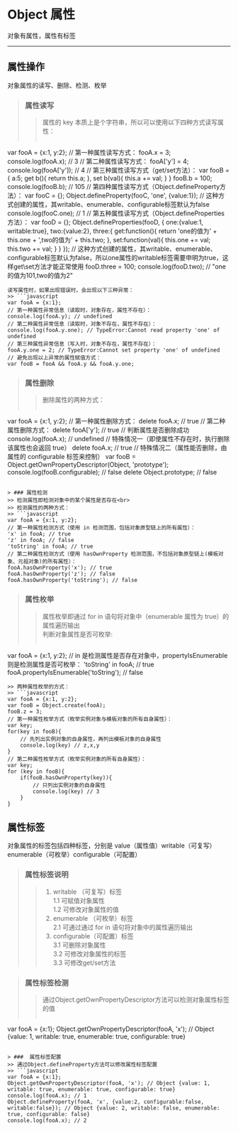 # Object 属性
对象有属性，属性有标签
***

## 属性操作
对象属性的读写、删除、检测、枚举

> ### 属性读写
>> 属性的 key 本质上是个字符串，所以可以使用以下四种方式读写属性：
>> ```javascript
var fooA = {x:1, y:2};
// 第一种属性读写方式：
fooA.x = 3;
console.log(fooA.x); // 3
// 第二种属性读写方式：
fooA['y'] = 4;
console.log(fooA['y']); // 4
// 第三种属性读写方式（get/set方法）：
var fooB = {
    a:5;
    get b(){
        return this.a;
    },
    set b(val){
        this.a += val;
    }
}
fooB.b = 100;
console.log(fooB.b); // 105
// 第四种属性读写方式（Object.defineProperty方法）：
var fooC = {};
Object.defineProperty(fooC, 'one', {value:1}); // 这种方式创建的属性，其writable、enumerable、configurable标签默认为false
console.log(fooC.one); // 1
// 第五种属性读写方式（Object.defineProperties方法）：
var fooD = {};
Object.defineProperties(fooD, {
    one:{value:1, writable:true},
    two:{value:2},
    three:{
        get:function(){
            return 'one的值为' + this.one + ',two的值为' + this.two;
        },
        set:function(val){
            this.one += val;
            this.two += val;
        }
    }
}); // 这种方式创建的属性，其writable、enumerable、configurable标签默认为false，所以one属性的writable标签需要申明为true，这样get\set方法才能正常使用
fooD.three = 100;
console.log(fooD.two); // "one的值为101,two的值为2"
```
读写属性时，如果出现错误时，会出现以下三种异常：
>> ```javascript
var fooA = {x:1};
// 第一种属性异常信息（读取时，对象存在，属性不存在）：
console.log(fooA.y); // undefined
// 第二种属性异常信息（读取时，对象不存在，属性不存在）：
console.log(fooA.y.one); // TypeError:Cannot read property 'one' of undefined
// 第三种属性异常信息（写入时，对象不存在，属性不存在）：
fooA.y.one = 2; // TypeError:Cannot set property 'one' of undefined
// 避免出现以上异常的属性赋值方式：
var fooB = fooA && fooA.y && fooA.y.one;
```

> ### 属性删除
>> 删除属性的两种方式：
>> ```javascript
var fooA = {x:1, y:2};
// 第一种属性删除方式：
delete fooA.x; // true
// 第二种属性删除方式：
delete fooA['y']; // true
// 判断属性是否删除成功
console.log(fooA.x); // undefined
// 特殊情况一（即使属性不存在时，执行删除该属性也会返回 true）
delete fooA.x; // true
// 特殊情况二（属性能否删除，由属性的 configurable 标签来控制）
var fooB = Object.getOwnPropertyDescriptor(Object, 'prototype');
console.log(fooB.configurable); // false
delete Object.prototype; // false
```

> ### 属性检测
>> 检测属性即检测对象中的某个属性是否存在<br>
>> 检测属性的两种方式：
>> ```javascript
var fooA = {x:1, y:2};
// 第一种属性检测方式（使用 in 检测范围，包括对象原型链上的所有属性）：
'x' in fooA; // true
'z' in fooA; // false
'toString' in fooA; // true
// 第二种属性检测方式（使用 hasOwnProperty 检测范围，不包括对象原型链上(模板对象、元祖对象)的所有属性）：
fooA.hasOwnProperty('x'); // true
fooA.hasOwnProperty('z'); // false
fooA.hasOwnProperty('toString'); // false
```

> ### 属性枚举
>> 属性枚举即通过 for in 语句将对象中（enumerable 属性为 true）的属性遍历输出<br>
>> 判断对象属性是否可枚举:
>> ```javascript
var fooA = {x:1, y:2};
// in 是检测属性是否存在对象中，propertyIsEnumerable 则是检测属性是否可枚举：
'toString' in fooA; // true
fooA.propertyIsEnumerable('toString'); // false
```
>> 两种属性枚举的方式：
>> ```javascript
var fooA = {x:1, y:2};
var fooB = Object.create(fooA);
fooB.z = 3;
// 第一种属性枚举方式（枚举实例对象与模板对象的所有自身属性）：
var key;
for(key in fooB){
    // 先列出实例对象的自身属性，再列出模板对象的自身属性
    console.log(key) // z,x,y
}
// 第二种属性枚举方式（枚举实例对象的所有自身属性）：
var key;
for (key in fooB){
    if(fooB.hasOwnProperty(key)){
        // 只列出实例对象的自身属性
        console.log(key) // 3
    }
}
```

## 属性标签
对象属性的标签包括四种标签，分别是 value（属性值）writable（可复写）enumerable（可枚举）configurable（可配置）

> ### 属性标签说明
>> 1. writable （可复写）标签<br>
>> 1.1 可赋值对象属性<br>
>> 1.2 可修改对象属性的值<br>
>> 2. enumerable （可枚举）标签<br>
>> 2.1 可通过通过 for in 语句将对象中的属性遍历输出<br>
>> 3. configurable（可配置）标签<br>
>> 3.1 可删除对象属性<br>
>> 3.2 可修改对象属性的标签<br>
>> 3.3 可修改get/set方法<br>

> ### 属性标签检测
>> 通过Object.getOwnPropertyDescriptor方法可以检测对象属性标签的值
>> ```javascript
var fooA = {x:1};
Object.getOwnPropertyDescriptor(fooA, 'x'); // Object {value: 1, writable: true, enumerable: true, configurable: true}
```

> ###  属性标签配置
>> 通过Object.defineProperty方法可以修改属性标签配置
>> ```javascript
var fooA = {x:1};
Object.getOwnPropertyDescriptor(fooA, 'x'); // Object {value: 1, writable: true, enumerable: true, configurable: true}
console.log(fooA.x); // 1
Object.defineProperty(fooA, 'x', {value:2, configurable:false, writable:false}); // Object {value: 2, writable: false, enumerable: true, configurable: false}
console.log(fooA.x); // 2
```
